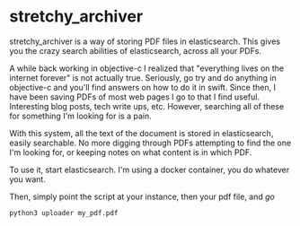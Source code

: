 # stretchy_archiver

stretchy_archiver is a way of storing PDF files in elasticsearch. This gives you the crazy search abilities of elasticsearch, across all your PDFs.

A while back working in objective-c I realized that "everything lives on the internet forever" is not actually true. Seriously, go try and do anything in objective-c and you'll find answers on how to do it in swift.
Since then, I have been saving PDFs of most web pages I go to that I find useful. Interesting blog posts, tech write ups, etc.
However, searching all of these for something I'm looking for is a pain. 

With this system, all the text of the document is stored in elasticsearch, easily searchable. No more digging through PDFs attempting to find the one I'm looking for, or keeping notes on what content is in which PDF.

To use it, start elasticsearch. I'm using a docker container, you do whatever you want.

Then, simply point the script at your instance, then your pdf file, and *go*
```
python3 uploader my_pdf.pdf
```
